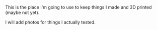 This is the place I'm going to use to keep things I made and 3D printed (maybe not yet).

I will add photos for things I actually tested.
